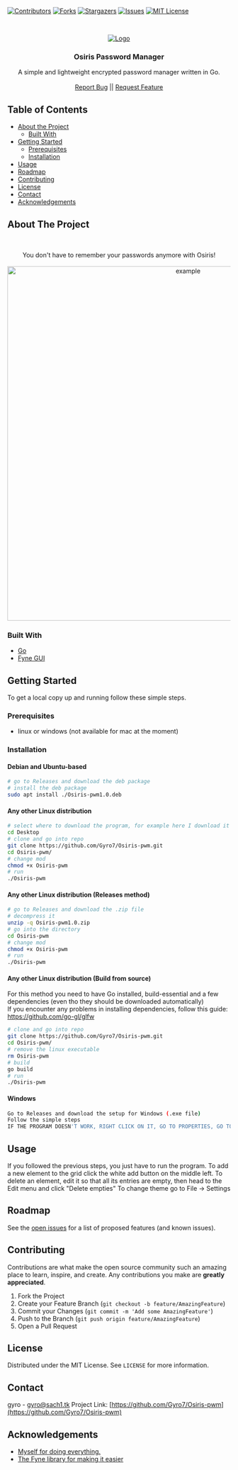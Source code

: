 [![Contributors][contributors-shield]][contributors-url]
[![Forks][forks-shield]][forks-url]
[![Stargazers][stars-shield]][stars-url]
[![Issues][issues-shield]][issues-url]
[![MIT License][license-shield]][license-url]

<!-- PROJECT LOGO -->
<br />
<p align="center">
  <a href="https://github.com/Gyro7/Osiris-pwm">
    <img src="https://i.imgur.com/gwqaZhK.png" alt="Logo" heigth="60">
  </a>

  <h3 align="center">Osiris Password Manager</h3>

  <p align="center">
    A simple and lightweight encrypted password manager written in Go.
    <br />
    <br />
    <a href="https://github.com/Gyro7/Osiris-pwm/issues">Report Bug</a> || 
    <a href="https://github.com/Gyro7/Osiris-pwm/pulls">Request Feature</a>
  </p>
</p>

<!-- TABLE OF CONTENTS -->

## Table of Contents

-   [About the Project](#about-the-project)
    -   [Built With](#built-with)
-   [Getting Started](#getting-started)
    -   [Prerequisites](#prerequisites)
    -   [Installation](#installation)
-   [Usage](#usage)
-   [Roadmap](#roadmap)
-   [Contributing](#contributing)
-   [License](#license)
-   [Contact](#contact)
-   [Acknowledgements](#acknowledgements)

## About The Project  

<br>
<p align="center">You don't have to remember your passwords anymore with Osiris!
  <br>
  <br>
<img src="https://i.imgur.com/pJpXZ6S.png" alt="example" width="800">
</p>

### Built With

-   [Go](https://golang.org)
-   [Fyne GUI](https://fyne.io/)

<!-- GETTING STARTED -->

## Getting Started

To get a local copy up and running follow these simple steps.

### Prerequisites

-   linux or windows (not available for mac at the moment)

### Installation

#### Debian and Ubuntu-based
```sh
# go to Releases and download the deb package
# install the deb package
sudo apt install ./Osiris-pwm1.0.deb
```
#### Any other Linux distribution
```sh
# select where to download the program, for example here I download it to the Desktop
cd Desktop
# clone and go into repo
git clone https://github.com/Gyro7/Osiris-pwm.git
cd Osiris-pwm/
# change mod
chmod +x Osiris-pwm
# run
./Osiris-pwm
```
#### Any other Linux distribution (Releases method)
```sh
# go to Releases and download the .zip file
# decompress it
unzip -q Osiris-pwm1.0.zip
# go into the directory
cd Osiris-pwm
# change mod
chmod +x Osiris-pwm
# run
./Osiris-pwm
```
#### Any other Linux distribution (Build from source)
For this method you need to have Go installed, build-essential and a few dependencies (even tho they should be downloaded automatically)  
If you encounter any problems in installing dependencies, follow this guide: https://github.com/go-gl/glfw
```sh
# clone and go into repo
git clone https://github.com/Gyro7/Osiris-pwm.git
cd Osiris-pwm/
# remove the linux executable
rm Osiris-pwm
# build
go build
# run
./Osiris-pwm
```
#### Windows
```sh
Go to Releases and download the setup for Windows (.exe file)
Follow the simple steps
IF THE PROGRAM DOESN'T WORK, RIGHT CLICK ON IT, GO TO PROPERTIES, GO TO COMPATIBILITY AND SELECTE "ALWAYS EXECUTE AS ADMINISTRATOR"
```
## Usage

If you followed the previous steps, you just have to run the program.
To add a new element to the grid click the white add button on the middle left.
To delete an element, edit it so that all its entries are empty, then head to the Edit menu and click "Delete empties"
To change theme go to File -> Settings


<!-- ROADMAP -->

## Roadmap

See the [open issues](https://github.com/Gyro7/Osiris-pwm/issues) for a list of proposed features (and known issues).

<!-- CONTRIBUTING -->

## Contributing

Contributions are what make the open source community such an amazing place to learn, inspire, and create. Any contributions you make are **greatly appreciated**.

1. Fork the Project
2. Create your Feature Branch (`git checkout -b feature/AmazingFeature`)
3. Commit your Changes (`git commit -m 'Add some AmazingFeature'`)
4. Push to the Branch (`git push origin feature/AmazingFeature`)
5. Open a Pull Request

<!-- LICENSE -->

## License

Distributed under the MIT License. See `LICENSE` for more information.

<!-- CONTACT -->

## Contact

gyro - [gyro@sach1.tk](mailto:gyro@sach1.tk)
Project Link: [https://github.com/Gyro7/Osiris-pwm](https://github.com/Gyro7/Osiris-pwm)

<!-- ACKNOWLEDGEMENTS -->

## Acknowledgements

-   [Myself for doing everything.](https://github.com/Gyro7)
-   [The Fyne library for making it easier](https://fyne.io/)

<!-- MARKDOWN LINKS & IMAGES -->
<!-- https://www.markdownguide.org/basic-syntax/#reference-style-links -->

[contributors-shield]: https://img.shields.io/github/contributors/Gyro7/Osiris-pwm.svg?style=flat-square
[contributors-url]: https://github.com/Gyro7/Osiris-pwm/graphs/contributors
[forks-shield]: https://img.shields.io/github/forks/Gyro7/Osiris-pwm.svg?style=flat-square
[forks-url]: https://github.com/Gyro7/Osiris-pwm/network/members
[stars-shield]: https://img.shields.io/github/stars/Gyro7/Osiris-pwm.svg?style=flat-square
[stars-url]: https://github.com/Gyro7/Osiris-pwm/stargazers
[issues-shield]: https://img.shields.io/github/issues/Gyro7/Osiris-pwm.svg?style=flat-square
[issues-url]: https://github.com/Gyro7/Osiris-pwm/issues
[license-shield]: https://img.shields.io/github/license/Gyro7/Osiris-pwm.svg?style=flat-square
[license-url]: https://github.com/Gyro7/Osiris-pwm/blob/main/LICENSE
